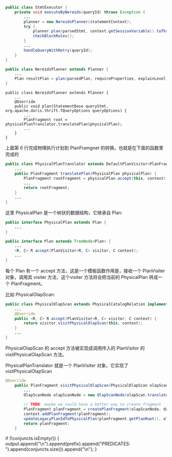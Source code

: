 ```java
public class StmtExecutor {
    private void executeByNereids(queryId) throws Exception {
        ...
        planner = new NereidsPlanner(statementContext);
        try {
            planner.plan(parsedStmt, context.getSessionVariable().toThrift());
            checkBlockRules();
        }
        ...
        handleQueryWithRetry(queryId);
    }
}

public class NereidsPlanner extends Planner {
    ...
    Plan resultPlan = plan(parsedPlan, requireProperties, explainLevel);
}

```



```java{.line-numbers}
public class NereidsPlanner extends Planner {
    ...
    @Override
    public void plan(StatementBase queryStmt, org.apache.doris.thrift.TQueryOptions queryOptions) {
        ...
        PlanFragment root = physicalPlanTranslator.translatePlan(physicalPlan);
        ...
    }
}
```
上面第 6 行完成物理执行计划到 PlanFramgnet 的转换。也就是在下面的函数里完成的
```java
public class PhysicalPlanTranslator extends DefaultPlanVisitor<PlanFragment, PlanTranslatorContext> {
    ...
    public PlanFragment translatePlan(PhysicalPlan physicalPlan) {
        PlanFragment rootFragment = physicalPlan.accept(this, context);
        ...
        return rootFragment;
    }
    ...
}
```
这里 PhysicalPlan 是一个树状的数据结构，它继承自 Plan:
```java
public interface PhysicalPlan extends Plan {
    ...
}

public interface Plan extends TreeNode<Plan> {
    ...
    <R, C> R accept(PlanVisitor<R, C> visitor, C context);
    ...
}
```
每个 Plan 有一个 accept 方法，这是一个模板函数作用是，接收一个 PlanVisiter 对象，调用其 visiter 方法，这个visiter 方法将会把当前的 PhysicalPlan 转成一个 PlanFragment。

比如 PhysicalOlapScan:
```java
public class PhysicalOlapScan extends PhysicalCatalogRelation implements OlapScan {
    ...
    @Override
    public <R, C> R accept(PlanVisitor<R, C> visitor, C context) {
        return visitor.visitPhysicalOlapScan(this, context);
    }
    ...
}
```
PhysicalOlapScan 的 accept 方法被实现成调用传入的 PlanVisitor 的 visitPhysicalOlapScan 方法。

PhysicalPlanTranslator 就是一个 PlanVisiter 对象，它实现了 visitPhysicalOlapScan 
```java
@Override
    public PlanFragment visitPhysicalOlapScan(PhysicalOlapScan olapScan, PlanTranslatorContext context) {
        ...
        OlapScanNode olapScanNode = new OlapScanNode(olapScan.translatePlanNodeId(), tupleDescriptor, "OlapScanNode");
        
        // TODO: maybe we could have a better way to create fragment
        PlanFragment planFragment = createPlanFragment(olapScanNode, dataPartition, olapScan);
        context.addPlanFragment(planFragment);
        updateLegacyPlanIdToPhysicalPlan(planFragment.getPlanRoot(), olapScan);
        return planFragment;
    }
```


if (!conjuncts.isEmpty()) {
                output.append("\n").append(prefix).append("PREDICATES: ").append(conjuncts.size()).append("\n");
            }